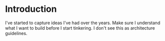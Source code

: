 # Introduction

I've started to capture ideas I've had over the years.
Make sure I understand what I want to build before I start tinkering.
I don't see this as architecture guidelines.
